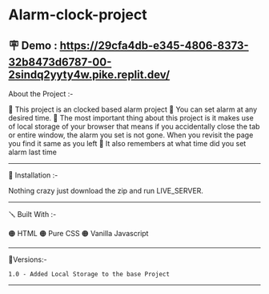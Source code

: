 # Alarm-clock-project
🪧 Demo : https://29cfa4db-e345-4806-8373-32b8473d6787-00-2sindq2yyty4w.pike.replit.dev/
---

About the Project :-

🔴 This project is an clocked based alarm project
🔴 You can set alarm at any desired time.
🔴 The most important thing about this project is it makes use of local storage of your browser that means if you accidentally close the tab or entire
window, the alarm you set is not gone. When you revisit the page you find it same as you left
🔴 It also remembers at what time did you set alarm last time

---

📐 Installation :-

Nothing crazy just download the zip and run LIVE_SERVER.

---

🪛 Built With :-

🟠 HTML
🟠 Pure CSS
🟠 Vanilla Javascript

---


🚦Versions:-

    1.0 - Added Local Storage to the base Project

---


